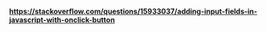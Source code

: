 #### https://stackoverflow.com/questions/15933037/adding-input-fields-in-javascript-with-onclick-button